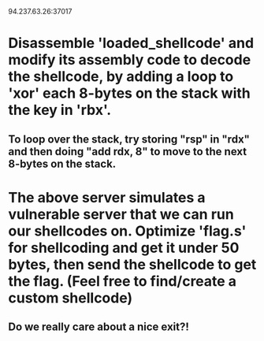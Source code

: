 94.237.63.26:37017

# Disassemble 'loaded_shellcode' and modify its assembly code to decode the shellcode, by adding a loop to 'xor' each 8-bytes on the stack with the key in 'rbx'.

## To loop over the stack, try storing "rsp" in "rdx" and then doing "add rdx, 8" to move to the next 8-bytes on the stack. 




# The above server simulates a vulnerable server that we can run our shellcodes on. Optimize 'flag.s' for shellcoding and get it under 50 bytes, then send the shellcode to get the flag. (Feel free to find/create a custom shellcode) 

## Do we really care about a nice exit?!

